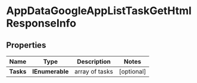 # AppDataGoogleAppListTaskGetHtmlResponseInfo


## Properties

| Name | Type | Description | Notes |
|------------ | ------------- | ------------- | -------------|
**Tasks** | **IEnumerable<AppDataGoogleAppListTaskGetHtmlTaskInfo>** | array of tasks |[optional]|